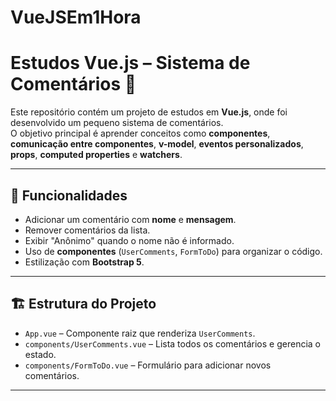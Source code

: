 # VueJSEm1Hora

# Estudos Vue.js – Sistema de Comentários 📝

Este repositório contém um projeto de estudos em **Vue.js**, onde foi desenvolvido um pequeno sistema de comentários.  
O objetivo principal é aprender conceitos como **componentes**, **comunicação entre componentes**, **v-model**, **eventos personalizados**, **props**, **computed properties** e **watchers**.

---

## 📌 Funcionalidades

- Adicionar um comentário com **nome** e **mensagem**.
- Remover comentários da lista.
- Exibir "Anônimo" quando o nome não é informado.
- Uso de **componentes** (`UserComments`, `FormToDo`) para organizar o código.
- Estilização com **Bootstrap 5**.

---

## 🏗 Estrutura do Projeto

- `App.vue` – Componente raiz que renderiza `UserComments`.
- `components/UserComments.vue` – Lista todos os comentários e gerencia o estado.
- `components/FormToDo.vue` – Formulário para adicionar novos comentários.

---
